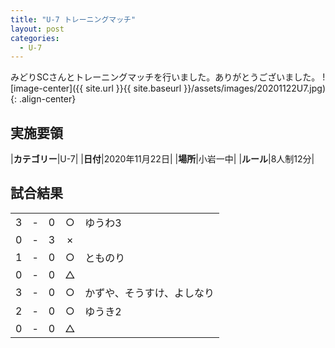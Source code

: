 ```yaml
---
title: "U-7 トレーニングマッチ"
layout: post
categories:
  - U-7
---
```


みどりSCさんとトレーニングマッチを行いました。ありがとうございました。
![image-center]({{ site.url }}{{ site.baseurl }}/assets/images/20201122U7.jpg){: .align-center}

## 実施要領

|**カテゴリー**|U-7|
|**日付**|2020年11月22日|
|**場所**|小岩一中|
|**ルール**|8人制12分|

## 試合結果

|    |   |    |         |    |
|:--:|:-:|:--:|:--:|:--------|
|    3| - |   0|○|ゆうわ3|
|    0| - |   3|×||
|    1| - |   0|○|とものり|
|    0| - |   0|△||
|    3| - |   0|○|かずや、そうすけ、よしなり|
|    2| - |   0|○|ゆうき2|
|    0| - |   0|△||
